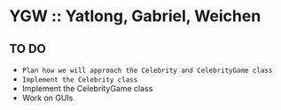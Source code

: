 # YGW :: Yatlong, Gabriel, Weichen

## TO DO
* `Plan how we will approach the Celebrity and CelebrityGame class`
* `Implement the Celebrity class`
* Implement the CelebrityGame class
* Work on GUIs